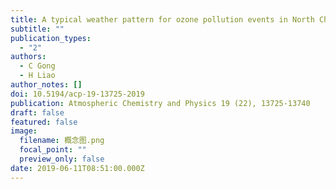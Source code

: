 ```yaml
---
title: A typical weather pattern for ozone pollution events in North China
subtitle: ""
publication_types:
  - "2"
authors:
  - C Gong
  - H Liao
author_notes: []
doi: 10.5194/acp-19-13725-2019
publication: Atmospheric Chemistry and Physics 19 (22), 13725-13740
draft: false
featured: false
image:
  filename: 概念图.png
  focal_point: ""
  preview_only: false
date: 2019-06-11T08:51:00.000Z
---
```

